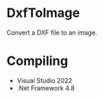 # DxfToImage
Convert a DXF file to an image.

Compiling
=========
- Visual Studio 2022
- .Net Framework 4.8